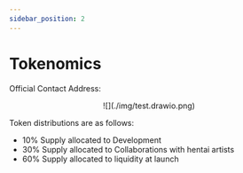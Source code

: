 ```yaml
---
sidebar_position: 2
---
```


# Tokenomics

Official Contact Address:

<center>
![](./img/test.drawio.png)
</center>

Token distributions are as follows:
* 10% Supply allocated to Development
* 30% Supply allocated to Collaborations with hentai artists
* 60% Supply allocated to liquidity at launch